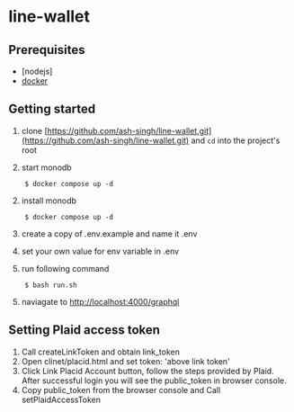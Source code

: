 # line-wallet

## Prerequisites
- [nodejs]
- [docker](https://docs.docker.com/install/)

## Getting started

1. clone [https://github.com/ash-singh/line-wallet.git](https://github.com/ash-singh/line-wallet.git) and `cd` into the project's root

2. start monodb
```shell script
    $ docker compose up -d
```
2. install monodb
```shell script
    $ docker compose up -d
```
3. create a copy of .env.example and name it .env 

4. set your own value for env variable in .env

5. run following command
```shell script
    $ bash run.sh
```
5. naviagate to [http://localhost:4000/graphql](http://localhost:4000/graphql)

## Setting Plaid access token

1. Call createLinkToken and obtain link_token
2. Open clinet/placid.html and set 
    token: 'above link token'
3. Click Link Placid Account button, follow the steps provided by Plaid. After 
   successful login you will see the public_token in browser console.
4. Copy public_token from the browser console and Call setPlaidAccessToken
